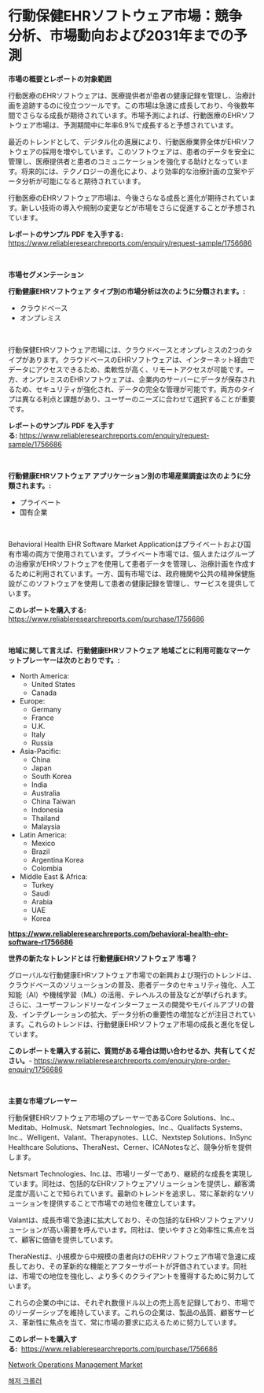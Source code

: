 <p><h1>行動保健EHRソフトウェア市場：競争分析、市場動向および2031年までの予測</h1></p><p><strong>市場の概要とレポートの対象範囲</strong></p>
<p><p>行動医療のEHRソフトウェアは、医療提供者が患者の健康記録を管理し、治療計画を追跡するのに役立つツールです。この市場は急速に成長しており、今後数年間でさらなる成長が期待されています。市場予測によれば、行動医療のEHRソフトウェア市場は、予測期間中に年率6.9%で成長すると予想されています。</p><p>最近のトレンドとして、デジタル化の進展により、行動医療業界全体がEHRソフトウェアの採用を増やしています。このソフトウェアは、患者のデータを安全に管理し、医療提供者と患者のコミュニケーションを強化する助けとなっています。将来的には、テクノロジーの進化により、より効率的な治療計画の立案やデータ分析が可能になると期待されています。</p><p>行動医療のEHRソフトウェア市場は、今後さらなる成長と進化が期待されています。新しい技術の導入や規制の変更などが市場をさらに促進することが予想されています。</p></p>
<p><strong>レポートのサンプル PDF を入手する:</strong> <a href="https://www.reliableresearchreports.com/enquiry/request-sample/1756686">https://www.reliableresearchreports.com/enquiry/request-sample/1756686</a></p>
<p>&nbsp;</p>
<p><strong>市場セグメンテーション</strong></p>
<p><strong>行動健康EHRソフトウェア タイプ別の市場分析は次のように分類されます。:</strong></p>
<p><ul><li>クラウドベース</li><li>オンプレミス</li></ul></p>
<p>&nbsp;</p>
<p><p>行動保健EHRソフトウェア市場には、クラウドベースとオンプレミスの2つのタイプがあります。クラウドベースのEHRソフトウェアは、インターネット経由でデータにアクセスできるため、柔軟性が高く、リモートアクセスが可能です。一方、オンプレミスのEHRソフトウェアは、企業内のサーバーにデータが保存されるため、セキュリティが強化され、データの完全な管理が可能です。両方のタイプは異なる利点と課題があり、ユーザーのニーズに合わせて選択することが重要です。</p></p>
<p><strong>レポートのサンプル PDF を入手する:</strong>&nbsp;<a href="https://www.reliableresearchreports.com/enquiry/request-sample/1756686">https://www.reliableresearchreports.com/enquiry/request-sample/1756686</a></p>
<p>&nbsp;</p>
<p><strong> 行動健康EHRソフトウェア アプリケーション別の市場産業調査は次のように分類されます。:</strong></p>
<p><ul><li>プライベート</li><li>国有企業</li></ul></p>
<p>&nbsp;</p>
<p><p>Behavioral Health EHR Software Market Applicationはプライベートおよび国有市場の両方で使用されています。プライベート市場では、個人またはグループの治療家がEHRソフトウェアを使用して患者データを管理し、治療計画を作成するために利用されています。一方、国有市場では、政府機関や公共の精神保健施設がこのソフトウェアを使用して患者の健康記録を管理し、サービスを提供しています。</p></p>
<p><strong>このレポートを購入する:</strong>&nbsp; <a href="https://www.reliableresearchreports.com/purchase/1756686">https://www.reliableresearchreports.com/purchase/1756686</a></p>
<p>&nbsp;</p>
<p><strong>地域に関して言えば、行動健康EHRソフトウェア 地域ごとに利用可能なマーケットプレーヤーは次のとおりです。:</strong></p>
<p><ul>
    <li>
        North America:
        <ul>
            <li>United States</li>
            <li>Canada</li>
        </ul>
    </li>
    <li>
        Europe:
        <ul>
            <li>Germany</li>
            <li>France</li>
            <li>U.K.</li>
            <li>Italy</li>
            <li>Russia</li>
        </ul>
    </li>
    <li>
        Asia-Pacific:
        <ul>
            <li>China</li>
            <li>Japan</li>
            <li>South Korea</li>
            <li>India</li>
            <li>Australia</li>
            <li>China Taiwan</li>
            <li>Indonesia</li>
            <li>Thailand</li>
            <li>Malaysia</li>
        </ul>
    </li>
    <li>
        Latin America:
        <ul>
            <li>Mexico</li>
            <li>Brazil</li>
            <li>Argentina Korea</li>
            <li>Colombia</li>
        </ul>
    </li>
    <li>
        Middle East & Africa:
        <ul>
            <li>Turkey</li>
            <li>Saudi</li>
            <li>Arabia</li>
            <li>UAE</li>
            <li>Korea</li>
        </ul>
    </li>
    </ul></p>
<p><strong><a href="https://www.reliableresearchreports.com/behavioral-health-ehr-software-r1756686">https://www.reliableresearchreports.com/behavioral-health-ehr-software-r1756686</a></strong>&nbsp;</p>
<p><strong>世界の新たなトレンドとは 行動健康EHRソフトウェア 市場？</strong></p>
<p><p>グローバルな行動健康EHRソフトウェア市場での新興および現行のトレンドは、クラウドベースのソリューションの普及、患者データのセキュリティ強化、人工知能（AI）や機械学習（ML）の活用、テレヘルスの普及などが挙げられます。さらに、ユーザーフレンドリーなインターフェースの開発やモバイルアプリの普及、インテグレーションの拡大、データ分析の重要性の増加などが注目されています。これらのトレンドは、行動健康EHRソフトウェア市場の成長と進化を促しています。</p></p>
<p><strong>このレポートを購入する前に、質問がある場合は問い合わせるか、共有してください。</strong>- <a href="https://www.reliableresearchreports.com/enquiry/pre-order-enquiry/1756686">https://www.reliableresearchreports.com/enquiry/pre-order-enquiry/1756686</a></p>
<p>&nbsp;</p>
<p><strong>主要な市場プレーヤー</strong></p>
<p><p>行動保健EHRソフトウェア市場のプレーヤーであるCore Solutions、Inc.、Meditab、Holmusk、Netsmart Technologies、Inc.、Qualifacts Systems、Inc.、Welligent、Valant、Therapynotes、LLC、Nextstep Solutions、InSync Healthcare Solutions、TheraNest、Cerner、ICANotesなど、競争分析を提供します。</p><p>Netsmart Technologies、Inc.は、市場リーダーであり、継続的な成長を実現しています。同社は、包括的なEHRソフトウェアソリューションを提供し、顧客満足度が高いことで知られています。最新のトレンドを追求し、常に革新的なソリューションを提供することで市場での地位を確立しています。</p><p>Valantは、成長市場で急速に拡大しており、その包括的なEHRソフトウェアソリューションが高い需要を呼んでいます。同社は、使いやすさと効率性に焦点を当て、顧客に価値を提供しています。</p><p>TheraNestは、小規模から中規模の患者向けのEHRソフトウェア市場で急速に成長しており、その革新的な機能とアフターサポートが評価されています。同社は、市場での地位を強化し、より多くのクライアントを獲得するために努力しています。</p><p>これらの企業の中には、それぞれ数億ドル以上の売上高を記録しており、市場でのリーダーシップを維持しています。これらの企業は、製品の品質、顧客サービス、革新性に焦点を当て、常に市場の要求に応えるために努力しています。</p></p>
<p><strong>このレポートを購入する:</strong>&nbsp;&nbsp;<a href="https://www.reliableresearchreports.com/purchase/1756686">https://www.reliableresearchreports.com/purchase/1756686</a></p>
<p><p><a href="https://github.com/santosh758595/Market-Research-Report-List-4/blob/main/network-operations-management-market.md">Network Operations Management Market</a></p><p><a href="https://medium.com/@bubblebutt879567/%EC%88%98%EC%A4%91-%ED%81%AC%EB%A1%A4%EB%9F%AC-%EC%8B%9C%EC%9E%A5-%EB%B3%B4%EA%B3%A0%EC%84%9C%EB%8A%94-%EC%9D%B4-%EC%8B%9C%EC%9E%A5%EC%9D%98-%EC%B5%9C%EC%8B%A0-%ED%8A%B8%EB%A0%8C%EB%93%9C%EC%99%80-%EC%84%B1%EC%9E%A5-%EA%B8%B0%ED%9A%8C%EB%A5%BC-%EB%B3%B4%EC%97%AC%EC%A4%8D%EB%8B%88%EB%8B%A4-fbc30e1e9f99">해저 크롤러</a></p></p>